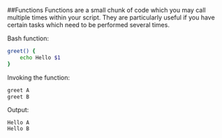 ##Functions
Functions are a small chunk of code which you may call multiple times within your script. They are particularly useful if you have certain tasks which need to be performed several times.

Bash function:
```bash
greet() {
    echo Hello $1
}
```
Invoking the function:
```bash
greet A
greet B
```
Output:
```
Hello A
Hello B
```